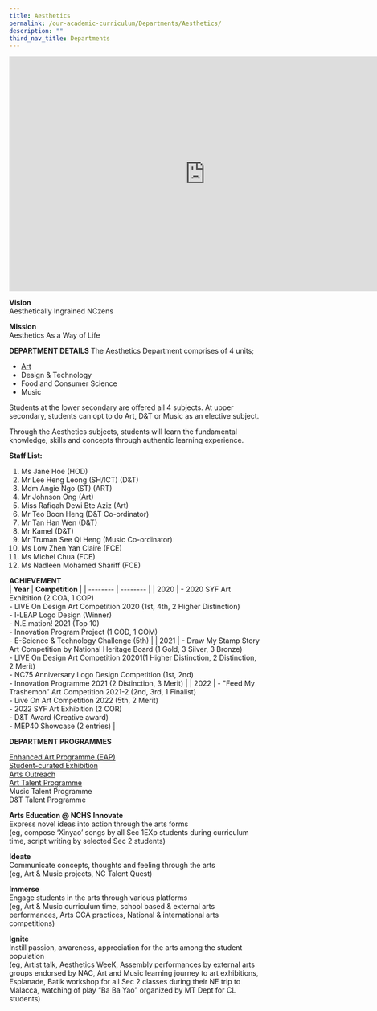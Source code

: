 ```yaml
---
title: Aesthetics
permalink: /our-academic-curriculum/Departments/Aesthetics/
description: ""
third_nav_title: Departments
---
```

<iframe allowfullscreen="true" height="467" width="780" frameborder="0" src="https://docs.google.com/presentation/d/e/2PACX-1vQcur9S8hGz8aRUzFkpZ4kkGkEL3N2Wp5U7OIqkzQ16sqwuPY-sRoeKChcy4rBABHqc5cUSn2aJKq4Z/embed?start=true&amp;loop=true&amp;delayms=5000"></iframe>

**Vision**<br>
Aesthetically Ingrained NCzens<br>

**Mission**<br>
Aesthetics As a Way of Life

**DEPARTMENT DETAILS**
The Aesthetics Department comprises of 4 units;
- [Art](https://sites.google.com/moe.edu.sg/unitquelyncart/about-ncart)<br>
- Design &amp; Technology<br>
- Food and Consumer Science<br>
- Music<br>

Students at the lower secondary are offered all 4 subjects. At upper secondary, students can opt to do Art, D&amp;T or Music as an elective subject.<br>

Through the Aesthetics subjects, students will learn the fundamental knowledge, skills and concepts&nbsp;through&nbsp;authentic learning experience.<br>

**Staff List:**<br>
1. Ms Jane Hoe (HOD)<br>
2. Mr Lee Heng Leong (SH/ICT) (D&amp;T)<br>
3.  Mdm Angie Ngo (ST) (ART)<br>
4.  Mr Johnson Ong (Art)<br>
5.  Miss Rafiqah Dewi Bte Aziz (Art)<br>
6.  Mr Teo Boon Heng (D&amp;T Co-ordinator)<br>
7.  Mr Tan Han Wen (D&amp;T)<br>
8.  Mr Kamel (D&amp;T)<br>
9.  Mr Truman See Qi Heng (Music Co-ordinator)<br>
10.  Ms Low Zhen Yan Claire (FCE)<br>
11.  Ms Michel Chua (FCE)<br>
12.  Ms Nadleen Mohamed Shariff (FCE)<br>

**ACHIEVEMENT**<br>
| **Year** | **Competition** | 
| -------- | -------- | 
| 2020 | - 2020 SYF Art Exhibition (2 COA, 1 COP)<br> - LIVE On Design Art Competition 2020 (1st, 4th, 2 Higher Distinction)<br>- I-LEAP Logo Design (Winner)<br>- N.E.mation! 2021 (Top 10)<br> - Innovation Program Project (1 COD, 1 COM)<br>- E-Science &amp; Technology Challenge (5th) | 
| 2021 | - Draw My Stamp Story Art Competition by National Heritage Board (1 Gold, 3 Silver, 3 Bronze)<br>- LIVE On Design Art Competition 20201(1 Higher Distinction, 2 Distinction, 2 Merit)<br> - NC75 Anniversary Logo Design Competition (1st, 2nd)<br> - Innovation Programme 2021 (2 Distinction, 3 Merit) |
| 2022 | - "Feed My Trashemon” Art Competition 2021-2 (2nd, 3rd, 1 Finalist)<br>- Live On Art Competition 2022 (5th, 2 Merit)<br> - 2022 SYF Art Exhibition (2 COR)<br> -  D&amp;T Award (Creative award)<br> - MEP40 Showcase (2 entries) |




**DEPARTMENT PROGRAMMES**

[Enhanced Art Programme (EAP)](https://sites.google.com/moe.edu.sg/unitquelyncart/ncart-talent-development/enhanced-art-programme-eap)<br> [Student-curated Exhibition ](https://sites.google.com/moe.edu.sg/unitquelyncart/art-learning-experiences/exhibition)<br> [Arts Outreach](https://sites.google.com/moe.edu.sg/unitquelyncart/art-learning-experiences/ncart-outreach)<br> [Art Talent Programme](https://sites.google.com/moe.edu.sg/unitquelyncart/ncart-talent-development/art-talent-programme-atp)<br> Music Talent Programme<br> D&amp;T Talent Programme<br>

**Arts Education @ NCHS** **Innovate**<br> Express novel ideas into action through the arts forms <br>(eg, compose ‘Xinyao’ songs by all Sec 1EXp students during curriculum time, script writing by selected Sec 2 students)<br>

**Ideate**<br> Communicate concepts, thoughts and feeling through the arts<br> (eg, Art &amp; Music projects, NC Talent Quest)<br> 

**Immerse**<br> Engage students in the arts through various platforms<br> (eg, Art &amp; Music curriculum time, school based &amp; external arts performances, Arts CCA practices, National &amp; international arts competitions)<br> 

**Ignite**<br> Instill passion, awareness, appreciation for the arts among the student population<br> (eg, Artist talk, Aesthetics WeeK, Assembly performances by external arts groups endorsed by NAC, Art and Music learning journey to art exhibitions, Esplanade, Batik workshop for all Sec 2 classes during their NE trip to Malacca, watching of play “Ba Ba Yao” organized by MT Dept for CL students)